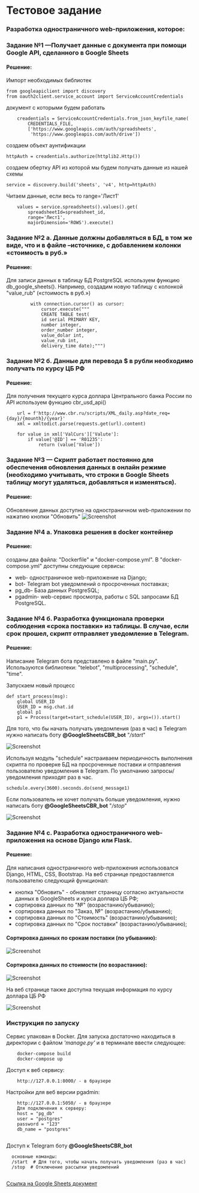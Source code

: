 # Тестовое задание
### Разработка одностраничного web-приложения, которое:
### Задание №1 —Получает данные с документа при помощи Google API, сделанного в Google Sheets 
#### Решение:

Импорт необходимых библиотек
```shell
from googleapiclient import discovery  
from oauth2client.service_account import ServiceAccountCredentials
```

документ с которыми будем работать
```shell
    creadentials = ServiceAccountCredentials.from_json_keyfile_name(
        CREDENTIALS_FILE,
        ['https://www.googleapis.com/auth/spreadsheets',
         'https://www.googleapis.com/auth/drive'])
```
создаем объект аунтификации
```shell
httpAuth = creadentials.authorize(httplib2.Http())
```
создаем обертку API из которой мы будем получать данные из нашей схемы
```shell
service = discovery.build('sheets', 'v4', http=httpAuth)
```
Читаем данные, если весь то range='Лист1'
```shell
    values = service.spreadsheets().values().get(
        spreadsheetId=spreadsheet_id,
        range='Лист1',
        majorDimension='ROWS').execute()
```
### Задание №2 а. Данные должны добавляться в БД, в том же виде, что и в файле –источнике, с добавлением колонки «стоимость в руб.»
#### Решение:
Для записи данных в таблицу БД PostgreSQL используем функцию db_google_sheets().
Например, создадим новую таблицу с колонкой "value_rub" («стоимость в руб.»)
```shell
         with connection.cursor() as cursor:
             cursor.execute("""
             CREATE TABLE test(
             id serial PRIMARY KEY,
             number integer,
             order_number integer,
             value_dolar int,
             value_rub int,
             delivery_time date);""")
```
### Задание №2 б. Данные для перевода $ в рубли необходимо получать по курсу ЦБ РФ
#### Решение:
Для получения текущего курса доллара Центрального банка России по API используем функцию cbr_usd_api()

```shell
    url = f'http://www.cbr.ru/scripts/XML_daily.asp?date_req={day}/{mounth}/{year}'
    xml = xmltodict.parse(requests.get(url).content)

    for value in xml['ValCurs']['Valute']:
        if value['@ID'] == 'R01235':
            return (value['Value'])
```
### Задание №3 — Скрипт работает постоянно для обеспечения обновления данных в онлайн режиме (необходимо учитывать, что строки в Google Sheets таблицу могут удаляться, добавляться и изменяться).
#### Решение:
Обновление данных доступно на одностраничном web-приложении по нажатию кнопки "Обновить"
![Screenshot](pic_1.PNG)
### Задание №4 a. Упаковка решения в docker контейнер
#### Решение: 
созданы два файла: "Dockerfile" и "docker-compose.yml". 
В "docker-compose.yml" доступны следующие сервисы:
- web- одностраничное web-приложение на Django;
- bot- Telegram bot уведомлений о просроченных поставках;
- pg_db- База данных PostgreSQL;
- pgadmin- web-сервис просмотра, работы с SQL запросами БД PostgreSQL.
### Задание №4 б.  Разработка функционала проверки соблюдения «срока поставки» из таблицы. В случае, если срок прошел, скрипт отправляет уведомление в Telegram.
#### Решение:
Написание Telegram бота представлено в файле "main.py". Используются библиотеки: "telebot", "multiprocessing", "schedule", "time".

Запускаем новый процесс
```shell
def start_process(msg): 
    global USER_ID
    USER_ID = msg.chat.id
    global p1
    p1 = Process(target=start_schedule(USER_ID), args=()).start()
```
Для того, что бы начать получать уведомления (раз в час) в Telegram нужно написать боту **@GoogleSheetsCBR_bot** "_/start_"

![Screenshot](pic_2.PNG)

Используя модуль "schedule" настраиваем периодичность выполнения скрипта по проверке БД на просроченные поставки и отправления пользователю уведомления в Telegram. По умолчанию запросы/уведомления приходят раз в час.
```shell
schedule.every(3600).seconds.do(send_message1)
```
Если пользователь не хочет получать больше уведомления, нужно написать боту **@GoogleSheetsCBR_bot** "_/stop_"

![Screenshot](pic_3.PNG)

### Задание №4 c. Разработка одностраничного web-приложения на основе Django или Flask.
#### Решение:
Для написания одностраничного web-приложения использовался Django, HTML, CSS, Bootstrap.
На веб странице предоставляется пользователю следующий функционал: 
- кнопка "Обновить" - обновляет страницу согласно актуальности данных в GoogleSheets и курса доллара ЦБ РФ;
- сортировка данных по "№" (возрастанию/убыванию);
- сортировка данных по "Заказ, №" (возрастанию/убыванию);
- сортировка данных по "Стоимость" (возрастанию/убыванию);
- сортировка данных по "Срок поставки" (возрастанию/убыванию);

#### Сортировка данных по срокам поставки (по убыванию):
![Screenshot](pic_4.PNG)

#### Сортировка данных по стоимости (по возрастанию):
![Screenshot](pic_5.PNG)

На веб странице также доступна текущая информация по курсу доллара ЦБ РФ

![Screenshot](pic_6.png)

### Инструкция по запуску

Сервис упакован в Docker. Для запуска достаточно находиться в директории с файлом _'manage.py'_ и в терминале ввести следующее:
```shell
    docker-compose build
    docker-compose up
```

Доступ к веб сервису:
```shell
    http://127.0.0.1:8000/ - в браузере
```


Настройки для веб версии pgadmin:
```shell
    http://127.0.0.1:5050/ - в браузере
    Для подключения к серверу:
    host = "pg_db"
    user = "postgres"
    password = "123"
    db_name = "postgres"
    
```
Доступ к Telegram боту **@GoogleSheetsCBR_bot**
```shell
  основные команды:
  /start  # Для того, чтобы начать получать уведомления (раз в час)
  /stop  # Отключение рассылки уведомлений
    
```
[Ссылка на Google Sheets документ](https://docs.google.com/spreadsheets/d/1V-lsTLgKAZ7Kn90ARq3K84YsQxkD-h-mML2Xl0VATD8/edit#gid=0)
